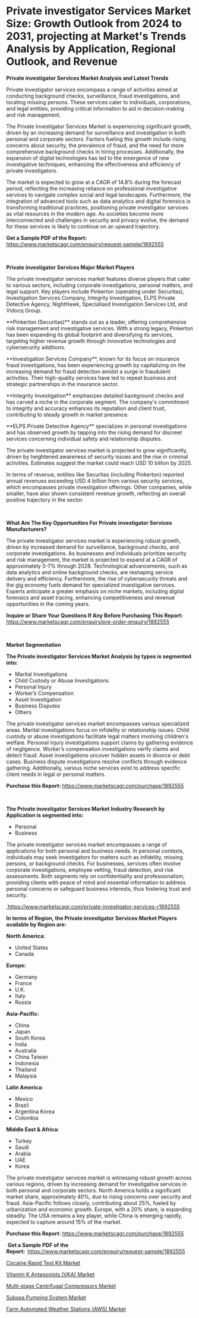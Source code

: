 <p><h1>Private investigator Services Market Size: Growth Outlook from 2024 to 2031, projecting at Market's Trends Analysis by Application, Regional Outlook, and Revenue</h1></p><p><strong>Private investigator Services Market Analysis and Latest Trends</strong></p>
<p><p>Private investigator services encompass a range of activities aimed at conducting background checks, surveillance, fraud investigations, and locating missing persons. These services cater to individuals, corporations, and legal entities, providing critical information to aid in decision-making and risk management.</p><p>The Private Investigator Services Market is experiencing significant growth, driven by an increasing demand for surveillance and investigation in both personal and corporate sectors. Factors fueling this growth include rising concerns about security, the prevalence of fraud, and the need for more comprehensive background checks in hiring processes. Additionally, the expansion of digital technologies has led to the emergence of new investigative techniques, enhancing the effectiveness and efficiency of private investigators.</p><p>The market is expected to grow at a CAGR of 14.8% during the forecast period, reflecting the increasing reliance on professional investigative services to navigate complex social and legal landscapes. Furthermore, the integration of advanced tools such as data analytics and digital forensics is transforming traditional practices, positioning private investigator services as vital resources in the modern age. As societies become more interconnected and challenges in security and privacy evolve, the demand for these services is likely to continue on an upward trajectory.</p></p>
<p><strong>Get a Sample PDF of the Report:&nbsp;</strong> <a href="https://www.marketscagr.com/enquiry/request-sample/1892555?utm_campaign=1683&utm_medium=2&utm_source=Github&utm_content=ia&utm_term=24102024&utm_id=private-investigator-services">https://www.marketscagr.com/enquiry/request-sample/1892555</a></p>
<p>&nbsp;</p>
<p><strong>Private investigator Services Major Market Players</strong></p>
<p><p>The private investigator services market features diverse players that cater to various sectors, including corporate investigations, personal matters, and legal support. Key players include Pinkerton (operating under Securitas), Investigation Services Company, Integrity Investigation, ELPS Private Detective Agency, NightHawk, Specialised Investigation Services Ltd, and Vidocq Group. </p><p>**Pinkerton (Securitas)** stands out as a leader, offering comprehensive risk management and investigative services. With a strong legacy, Pinkerton has been expanding its global footprint and diversifying its services, targeting higher revenue growth through innovative technologies and cybersecurity additions.</p><p>**Investigation Services Company**, known for its focus on insurance fraud investigations, has been experiencing growth by capitalizing on the increasing demand for fraud detection amidst a surge in fraudulent activities. Their high-quality services have led to repeat business and strategic partnerships in the insurance sector.</p><p>**Integrity Investigation** emphasizes detailed background checks and has carved a niche in the corporate segment. The company's commitment to integrity and accuracy enhances its reputation and client trust, contributing to steady growth in market presence.</p><p>**ELPS Private Detective Agency** specializes in personal investigations and has observed growth by tapping into the rising demand for discreet services concerning individual safety and relationship disputes. </p><p>The private investigator services market is projected to grow significantly, driven by heightened awareness of security issues and the rise in criminal activities. Estimates suggest the market could reach USD 10 billion by 2025.</p><p>In terms of revenue, entities like Securitas (including Pinkerton) reported annual revenues exceeding USD 4 billion from various security services, which encompasses private investigation offerings. Other companies, while smaller, have also shown consistent revenue growth, reflecting an overall positive trajectory in the sector.</p></p>
<p>&nbsp;</p>
<p><strong>What Are The Key Opportunities For Private investigator Services Manufacturers?</strong></p>
<p><p>The private investigator services market is experiencing robust growth, driven by increased demand for surveillance, background checks, and corporate investigations. As businesses and individuals prioritize security and risk management, the market is projected to expand at a CAGR of approximately 5-7% through 2028. Technological advancements, such as data analytics and online background checks, are reshaping service delivery and efficiency. Furthermore, the rise of cybersecurity threats and the gig economy fuels demand for specialized investigative services. Experts anticipate a greater emphasis on niche markets, including digital forensics and asset tracing, enhancing competitiveness and revenue opportunities in the coming years.</p></p>
<p><strong>Inquire or Share Your Questions If Any Before Purchasing This Report:</strong> <a href="https://www.marketscagr.com/enquiry/pre-order-enquiry/1892555?utm_campaign=1683&utm_medium=2&utm_source=Github&utm_content=ia&utm_term=24102024&utm_id=private-investigator-services">https://www.marketscagr.com/enquiry/pre-order-enquiry/1892555</a></p>
<p>&nbsp;</p>
<p><strong>Market Segmentation</strong></p>
<p><strong>The Private investigator Services Market Analysis by types is segmented into:</strong></p>
<p><ul><li>Marital Investigations</li><li>Child Custody or Abuse Investigations</li><li>Personal Injury</li><li>Worker’s Compensation</li><li>Asset Investigation</li><li>Business Disputes</li><li>Others</li></ul></p>
<p><p>The private investigator services market encompasses various specialized areas. Marital investigations focus on infidelity or relationship issues. Child custody or abuse investigations facilitate legal matters involving children's welfare. Personal injury investigations support claims by gathering evidence of negligence. Worker’s compensation investigations verify claims and detect fraud. Asset investigations uncover hidden assets in divorce or debt cases. Business dispute investigations resolve conflicts through evidence gathering. Additionally, various niche services exist to address specific client needs in legal or personal matters.</p></p>
<p><strong>Purchase this Report:&nbsp;</strong><a href="https://www.marketscagr.com/purchase/1892555?utm_campaign=1683&utm_medium=2&utm_source=Github&utm_content=ia&utm_term=24102024&utm_id=private-investigator-services">https://www.marketscagr.com/purchase/1892555</a></p>
<p>&nbsp;</p>
<p><strong>The Private investigator Services Market Industry Research by Application is segmented into:</strong></p>
<p><ul><li>Personal</li><li>Business</li></ul></p>
<p><p>The private investigator services market encompasses a range of applications for both personal and business needs. In personal contexts, individuals may seek investigators for matters such as infidelity, missing persons, or background checks. For businesses, services often involve corporate investigations, employee vetting, fraud detection, and risk assessments. Both segments rely on confidentiality and professionalism, providing clients with peace of mind and essential information to address personal concerns or safeguard business interests, thus fostering trust and security.</p></p>
<p><a href="https://www.marketscagr.com/private-investigator-services-r1892555?utm_campaign=1683&utm_medium=2&utm_source=Github&utm_content=ia&utm_term=24102024&utm_id=private-investigator-services">&nbsp;https://www.marketscagr.com/private-investigator-services-r1892555</a></p>
<p><strong>In terms of Region, the Private investigator Services Market Players available by Region are:</strong></p>
<p>
    <p> <strong> North America: </strong>
        <ul>
            <li>United States</li>
            <li>Canada</li>
        </ul>
        </p> 
    <p> <strong> Europe: </strong>
        <ul>
            <li>Germany</li>
            <li>France</li>
            <li>U.K.</li>
            <li>Italy</li>
            <li>Russia</li>
        </ul>
        </p> 
    <p> <strong> Asia-Pacific: </strong>
        <ul>
            <li>China</li>
            <li>Japan</li>
            <li>South Korea</li>
            <li>India</li>
            <li>Australia</li>
            <li>China Taiwan</li>
            <li>Indonesia</li>
            <li>Thailand</li>
            <li>Malaysia</li>
        </ul>
        </p> 
    <p> <strong> Latin America: </strong>
        <ul>
            <li>Mexico</li>
            <li>Brazil</li>
            <li>Argentina Korea</li>
            <li>Colombia</li>
        </ul>
        </p> 
    <p> <strong> Middle East & Africa: </strong>
        <ul>
            <li>Turkey</li>
            <li>Saudi</li>
            <li>Arabia</li>
            <li>UAE</li>
            <li>Korea</li>
        </ul>
    </p>
    </p>
<p><p>The private investigator services market is witnessing robust growth across various regions, driven by increasing demand for investigative services in both personal and corporate sectors. North America holds a significant market share, approximately 40%, due to rising concerns over security and fraud. Asia-Pacific follows closely, contributing about 25%, fueled by urbanization and economic growth. Europe, with a 20% share, is expanding steadily. The USA remains a key player, while China is emerging rapidly, expected to capture around 15% of the market.</p></p>
<p><strong>Purchase this Report: </strong><a href="https://www.marketscagr.com/purchase/1892555?utm_campaign=1683&utm_medium=2&utm_source=Github&utm_content=ia&utm_term=24102024&utm_id=private-investigator-services">https://www.marketscagr.com/purchase/1892555</a></p>
<p>&nbsp;<strong>Get a Sample PDF of the Report:&nbsp;&nbsp;</strong><a href="https://www.marketscagr.com/enquiry/request-sample/1892555?utm_campaign=1683&utm_medium=2&utm_source=Github&utm_content=ia&utm_term=24102024&utm_id=private-investigator-services">https://www.marketscagr.com/enquiry/request-sample/1892555</a></p>
<p><strong></strong></p>
<p><p><a href="https://www.linkedin.com/pulse/cocaine-rapid-test-kit-market-drivers-challenges-forecast-klubf?utm_campaign=1683&utm_medium=2&utm_source=Github&utm_content=ia&utm_term=24102024&utm_id=private-investigator-services">Cocaine Rapid Test Kit Market</a></p><p><a href="https://www.linkedin.com/pulse/vitamin-k-antagonists-vka-market-size-growth-industry-analysis-ucpgf?utm_campaign=1683&utm_medium=2&utm_source=Github&utm_content=ia&utm_term=24102024&utm_id=private-investigator-services">Vitamin K Antagonists (VKA) Market</a></p><p><a href="https://www.linkedin.com/pulse/multi-stage-centrifugal-compressors-market-segmentation-pcq6f?utm_campaign=1683&utm_medium=2&utm_source=Github&utm_content=ia&utm_term=24102024&utm_id=private-investigator-services">Multi-stage Centrifugal Compressors Market</a></p><p><a href="https://www.linkedin.com/pulse/subsea-pumping-system-market-global-regional-analysis-2024-2031-653yc?utm_campaign=1683&utm_medium=2&utm_source=Github&utm_content=ia&utm_term=24102024&utm_id=private-investigator-services">Subsea Pumping System Market</a></p><p><a href="https://www.linkedin.com/pulse/farm-automated-weather-stations-aws-market-industry-trends-dl4oc?utm_campaign=1683&utm_medium=2&utm_source=Github&utm_content=ia&utm_term=24102024&utm_id=private-investigator-services">Farm Automated Weather Stations (AWS) Market</a></p></p>